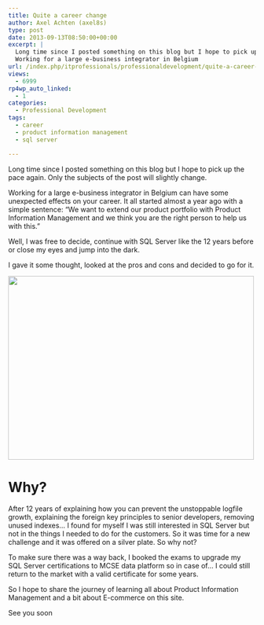 ```yaml
---
title: Quite a career change
author: Axel Achten (axel8s)
type: post
date: 2013-09-13T08:50:00+00:00
excerpt: |
  Long time since I posted something on this blog but I hope to pick up the pace again. Only the subjects of the post will slightly change.
  Working for a large e-business integrator in Belgium
url: /index.php/itprofessionals/professionaldevelopment/quite-a-career-change/
views:
  - 6999
rp4wp_auto_linked:
  - 1
categories:
  - Professional Development
tags:
  - career
  - product information management
  - sql server

---
```

Long time since I posted something on this blog but I hope to pick up the pace again. Only the subjects of the post will slightly change.
  
Working for a large e-business integrator in Belgium can have some unexpected effects on your career. It all started almost a year ago with a simple sentence: &#8220;We want to extend our product portfolio with Product Information Management and we think you are the right person to help us with this.&#8221;
  
Well, I was free to decide, continue with SQL Server like the 12 years before or close my eyes and jump into the dark.
  
I gave it some thought, looked at the pros and cons and decided to go for it.

<div class="image_block">
  <a href="http://www.flickr.com/photos/simonk/4794640288/in/photolist-8iFMvS-8K1sP8-9GAiNZ-bPx25B-8TfF2B-asUwcB-asXa7A-asUwxR-asUvwX-asX92Y-asX9gJ-asUwFP-8QHDjD-8QHDjx-aBfrCB-7XhCeU-asX9C5-asX8T9-98Tq5c-bFtGiz-cW9GVh-cW9E4U-cWHzvU-cWbw17-cWJTp1-cW9EoQ-cWJ9nS-cWbvKQ-d78EiG-d78EoG-cWbv5G-cWJZmA-cW9Feq-fkpmvK-8CR1Hi-bEetC3-bT9dGv-bT9dEx-bT9dBt-bEetxu-bEetvL-bEetz1-bT9duP-b7CwFT-b7CwyR-bT9diz-bEetiE-bT9dfP-bT9dsB-bEetm9-bT9dqZ/lightbox/"><img alt="" src="/wp-content/uploads/blogs/ITProfessionals/Axel/CarreerChange.jpg?mtime=1378996829" width="500" height="374" /></a>
</div>

# Why?

After 12 years of explaining how you can prevent the unstoppable logfile growth, explaining the foreign key principles to senior developers, removing unused indexes&#8230; I found for myself I was still interested in SQL Server but not in the things I needed to do for the customers. So it was time for a new challenge and it was offered on a silver plate. So why not?
  
To make sure there was a way back, I booked the exams to upgrade my SQL Server certifications to MCSE data platform so in case of&#8230; I could still return to the market with a valid certificate for some years.
  
So I hope to share the journey of learning all about Product Information Management and a bit about E-commerce on this site.

See you soon